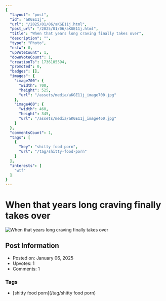 ```yaml
---
{
  "layout": "post",
  "id": "aKGE11j",
  "url": "/2025/01/06/aKGE11j.html",
  "post_url": "/2025/01/06/aKGE11j.html",
  "title": "When that years long craving finally takes over",
  "description": "",
  "type": "Photo",
  "nsfw": 0,
  "upVoteCount": 1,
  "downVoteCount": 1,
  "creationTs": 1736105594,
  "promoted": 0,
  "badges": [],
  "images": {
    "image700": {
      "width": 700,
      "height": 525,
      "url": "/assets/media/aKGE11j_image700.jpg"
    },
    "image460": {
      "width": 460,
      "height": 345,
      "url": "/assets/media/aKGE11j_image460.jpg"
    }
  },
  "commentsCount": 1,
  "tags": [
    {
      "key": "shitty food porn",
      "url": "/tag/shitty-food-porn"
    }
  ],
  "interests": [
    "wtf"
  ]
}
---
```


# When that years long craving finally takes over

![When that years long craving finally takes over](/assets/media/aKGE11j_image700.jpg)

## Post Information

- Posted on: January 06, 2025
- Upvotes: 1
- Comments: 1

### Tags

- [shitty food porn](/tag/shitty food porn)
